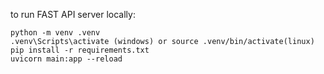 to run FAST API server locally:
```
python -m venv .venv
.venv\Scripts\activate (windows) or source .venv/bin/activate(linux)
pip install -r requirements.txt
uvicorn main:app --reload
```